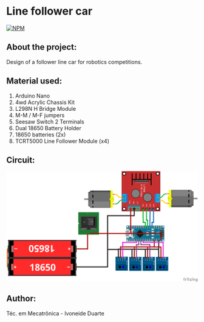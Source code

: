 # Line follower car
[![NPM](https://img.shields.io/npm/l/react)](https://github.com/Ivoneideduarte/line-follower-car/blob/main/LICENSE) 

 ## About the project:
 Design of a follower line car for robotics competitions.
 
## Material used:
  1. Arduino Nano
  2. 4wd Acrylic Chassis Kit
  3. L298N H Bridge Module
  4. M-M / M-F jumpers
  5. Seesaw Switch 2 Terminals
  6. Dual 18650 Battery Holder
  7. 18650 batteries (2x)
  8. TCRT5000 Line Follower Module (x4)
 
 ## Circuit:
 ![Web 1](https://github.com/Ivoneideduarte/line-follower-car/blob/main/Circuit/Car-line-follower_bb.png)
 
 ## Author:
 Téc. em Mecatrônica - Ivoneide Duarte
